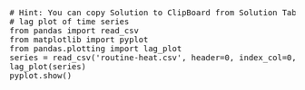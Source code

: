 <pre class="file" data-target="clipboard">
# Hint: You can copy Solution to ClipBoard from Solution Tab
# lag plot of time series
from pandas import read_csv
from matplotlib import pyplot
from pandas.plotting import lag_plot
series = read_csv('routine-heat.csv', header=0, index_col=0, parse_dates=True, squeeze=True)
lag_plot(series)
pyplot.show()
</pre>